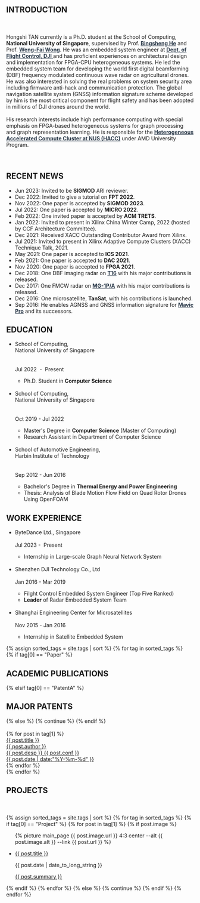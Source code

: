 

<h2 class="tags-item-label">INTRODUCTION</h2>

<br>
<br>
Hongshi TAN currently is a Ph.D. student at the School of Computing, <b>National University of Singapore</b>, supervised by 
Prof. <a href="https://www.comp.nus.edu.sg/~hebs/" style="color:#283747;"><b>Bingsheng He</b></a>
and 
Prof. <a href="https://www.comp.nus.edu.sg/~wongwf/" style="color:#283747;"><b>Weng-Fai Wong</b></a>. 
He was an embedded system engineer at <a href="https://www.dji.com/" style="color:#283747;"> <b>Dept. of Flight Control, DJI</b> </a> and has proficient experiences on architectural design and implementation for FPGA-CPU heterogeneous systems. He led the embedded system team for developing the world first digital beamforming (DBF) frequency modulated continuous wave radar on agricultural drones. He was also interested in solving the real problems on system security area including firmware anti-hack and communication protection. The global navigation satellite system (GNSS) information signature scheme developed by him is the most critical component for flight safety and has been adopted in millions of DJI drones around the world.
<br>
<br>
His research interests include high performance computing with special emphasis on FPGA-based heterogeneous systems for graph processing and graph representation learning.
He is responsible for the <a href="https://www.amd-haccs.io/nus.html" style="color:#283747;"><b>Heterogeneous Accelerated Compute Cluster at NUS (HACC)</b></a> under AMD University Program.
<br>
<br>

<link rel="stylesheet" href="https://fonts.googleapis.com/css2?family=Material+Icons">
<link rel="stylesheet" href="https://cdnjs.cloudflare.com/ajax/libs/font-awesome/4.7.0/css/font-awesome.min.css">

<div style="display: flex; justify-content: flex-end">
<a href="mailto: hongshi@u.nus.edu"><i class="fa fa-envelope-o" aria-hidden="true" style="font-size:36px"></i></a>
&thinsp; &thinsp; &thinsp;
<a href="tel:+6581195613"><i class="fa fa-mobile" aria-hidden="true" style="font-size:36px"></i></a>
&thinsp; &thinsp; &thinsp;
<a href="https://github.com/HongshiTan"><i class="fa fa-github" aria-hidden="true" style="font-size:36px"></i></a>
&thinsp; &thinsp; &thinsp;
<a href="https://blog.csdn.net/u011070641/"><i class="fa fa-rss" aria-hidden="true" style="font-size:36px"></i></a>
&thinsp; &thinsp; &thinsp;
<a href="https://www.flickr.com/people/190286502@N04/"><i class="fa fa-camera-retro" aria-hidden="true" style="font-size:36px"></i></a>
&thinsp; &thinsp; &thinsp;



</div>

<!--https://fontawesome.com/v4.7/icons/ --->
<!--https://fonts.google.com/icons --->

<!--
<div class="row">
  <div class="column" >
    <span class="tags-clouds"><b>&thinsp;<a>Email: &thinsp;</a></b>&nbsp;</span> <a href="mailto: hongshi@u.nus.edu">hongshi(at)u.nus.edu</a> 
  </div>
  <div class="column">
    <span class="tags-clouds"><b>&thinsp;<a>Github:</a></b>&nbsp;</span> <a href="https://github.com/HongshiTan">github.com/hongshitan</a>
  </div>
  <div class="column">
    <span class="tags-clouds"><b>&thinsp;<a>Blog: &thinsp;&thinsp;&thinsp;</a></b> &nbsp;</span> <a href="https://lemuel.blog.csdn.net/">lemuel at csdn</a> 
  </div>
</div>
--->



<h2 class="tags-item-label">RECENT NEWS</h2>

<ul>
  <li>Jun 2023: Invited to be <b>SIGMOD</b> ARI reviewer.</li>
  <li>Dec 2022: Invited to give a tutorial on <b>FPT 2022</b>.</li>
  <li>Nov 2022: One paper is accepted by <b>SIGMOD 2023</b>.</li>
  <li>Jul 2022: One paper is accepted by <b>MICRO 2022</b>.</li>
  <li>Feb 2022: One invited paper is accepted by <b>ACM TRETS</b>.</li>
  <li>Jan 2022: Invited to present in Xilinx China Winter Camp, 2022 (hosted by CCF Architecture Committee).</li>
  <li>Dec 2021: Received XACC Outstanding Contributor Award from Xilinx.</li>
  <li>Jul 2021: Invited to present in Xilinx Adaptive Compute Clusters (XACC) Technique Talk, 2021.</li>
  <li>May 2021: One paper is accepted to <b>ICS 2021</b>.</li>
  <li>Feb 2021: One paper is accepted to <b>DAC 2021</b>.</li>
  <li>Nov 2020: One paper is accepted to <b>FPGA 2021</b>.</li>
  <li>Dec 2018: One DBF imaging radar on <a href="https://www.dji.com/en/t16" style="color:#283747;"><b>T16</b></a> with his major contributions is released. </li>
  <li>Dec 2017: One FMCW radar on <a href="https://www.dji.com/en/mg-1p" style="color:#283747;"><b>MG-1P/A</b></a> with his major contributions is released. </li>
  <li>Dec 2016: One microsatellite, <b>TanSat</b>, with his contributions is launched.</li>
  <li>Sep 2016: He enables AGNSS and GNSS information signature for <a href="https://www.dji.com/sg/mavic" style="color:#283747;"><b>Mavic Pro</b></a> and its successors. </li>
</ul>  

<h2 class="tags-item-label">EDUCATION</h2>


<ul>
   <a class="tags-post">
  <div>
    <span class="tags-post-mtitle">
      <li>
        School of Computing, <br class="mobile-break">National University of Singapore
      </li>
    </span>
    <div class="tags-post-line"></div>
  </div>
    <span class="tags-post-meta">
      <br class="mobile-break">
      <br class="mobile-break">
      Jul 2022&nbsp - &nbspPresent
    </span>
  </a>
  <ul>
    <li>Ph.D. Student in <b>Computer Science</b></li>
  </ul> 
  <br>
  <a class="tags-post">
  <div>
    <span class="tags-post-mtitle">
      <li>
        School of Computing, <br class="mobile-break">National University of Singapore
      </li>
    </span>
    <div class="tags-post-line"></div>
  </div>
    <span class="tags-post-meta">
      <br class="mobile-break">
      <br class="mobile-break">
      Oct 2019 - Jul 2022
    </span>
  </a>
  <ul>
    <li>Master's Degree in <b>Computer Science</b> (Master of Computing) </li>
    <li>Research Assistant in Department of Computer Science</li>
  </ul> 
  <br>
  <a class="tags-post">
  <div>
    <span class="tags-post-mtitle">
      <li>
        School of Automotive Engineering, <br class="mobile-break">Harbin Institute of Technology
      </li>
    </span>
    <div class="tags-post-line"></div>
  </div>
    <span class="tags-post-meta">
      <br class="mobile-break">
      <br class="mobile-break">
      Sep 2012 - Jun 2016
    </span>
  </a>
  <ul>
    <li>Bachelor's Degree in <b>Thermal Energy and Power Engineering</b></li>
    <li>Thesis: Analysis of Blade Motion Flow Field on Quad Rotor Drones Using OpenFOAM</li>
  </ul> 
</ul>  



<h2 class="tags-item-label">WORK EXPERIENCE</h2>

<ul>
<!--
  <a class="tags-post">
  <div>
    <span class="tags-post-title">
      <li>
        Ningbo Xitang Information Technologies Co., Ltd
      </li>
    </span>
    <div class="tags-post-line"></div>
  </div>
    <span class="tags-post-meta">
      Mar 2019 - Oct 2019
    </span>
  </a>
  <ul>
    <li>Perception Algorithm Engineer</li>
  </ul>
  <br>
--->
  <a class="tags-post">
  <div>
    <span class="tags-post-mtitle">
      <li>
        ByteDance Ltd., Singapore
      </li>
    </span>
    <div class="tags-post-line"></div>
  </div>
    <span class="tags-post-meta">
      <br class="mobile-break">
      Jul 2023 -  &nbspPresent
    </span>
  </a>
  <ul>
    <li>Internship in Large-scale Graph Neural Network System</li>
  </ul>
  <br>
  <a class="tags-post">
  <div>
    <span class="tags-post-mtitle">
      <li>
        Shenzhen DJI Technology Co., Ltd
      </li>
    </span>
    <div class="tags-post-line"></div>
  </div>
    <span class="tags-post-meta">
      <br class="mobile-break">
      Jan 2016 - Mar 2019
    </span>
  </a>
  <ul>
    <li>Filght Control Embedded System Engineer (Top Five Ranked)</li>
    <li><b>Leader</b> of Radar Embedded System Team</li>
  </ul>
  <br>
  <a class="tags-post">
  <div>
    <span class="tags-post-mtitle">
      <li>
        Shanghai Engineering Center for Microsatellites
      </li>
    </span>
    <div class="tags-post-line"></div>
  </div>
    <span class="tags-post-meta">
      <br class="mobile-break">
      Nov 2015 - Jan 2016
    </span>
  </a>
  <ul>
    <li>Internship in Satellite Embedded System</li>
  </ul>
</ul>  




<div class="tags">
  <!---
  <div class="tags-clouds">
    {% for tag in site.tags %}
      {% if tag[0] == "Paper" %} 
        <a href="#{{ tag[0] }}">Conference Papers</a>
      {% elsif tag[0] == "Patent" %}
        <a href="#{{ tag[0] }}">Major Patents</a>
      {% else %}
        <a href="#{{ tag[0] }}">{{ tag[0] }}</a>
      {% endif %}
    {% endfor %}
  </div>
  --->
  {% assign sorted_tags = site.tags | sort %}
  {% for tag in sorted_tags %}
  <div class="tags-item" id="{{ tag[0] }}">
    <!---
    <svg
      class="tags-item-icon"
      xmlns="http://www.w3.org/2000/svg"
      width="20"
      height="20"
      viewBox="0 0 24 24"
      fill="none"
      stroke="currentColor"
      stroke-width="2"
      stroke-linecap="round"
      stroke-linejoin="round"
      class="feather feather-tag"
    >
      <path
        d="M20.59 13.41l-7.17 7.17a2 2 0 0 1-2.83 0L2 12V2h10l8.59 8.59a2 2 0 0 1 0 2.82z"
      ></path>
      <line x1="7" y1="7" x2="7.01" y2="7"></line>
    </svg>
    --->
    {% if tag[0] == "Paper" %} 
      <h2 class="tags-item-label">ACADEMIC PUBLICATIONS</h2>
    {% elsif tag[0] == "PatentA" %}
      <h2 class="tags-item-label">MAJOR PATENTS</h2>
    {% else %}
      {% continue %}  
    {% endif %}
    <br>
    <br>
    {% for post in tag[1] %} 
    <a class="tags-post" href="{{ post.url | prepend: site.baseurl }}">
      <div>
        <span class="tags-post-title">{{ post.title }}</span>
        <div class="tags-post-line"></div>
      </div>
    </a>
    <a class="tags-post" href="{{ post.url | prepend: site.baseurl }}">
      <div>
        <span class="tags-post-title">{{ post.author }}</span>
        <div class="tags-post-line"></div>
      </div>
    </a>
    <a class="tags-post" href="{{ post.url | prepend: site.baseurl }}">
      <div>
        <span class="tags-post-title">{{ post.desp }}</span>
        <span class="tags-post-title">{{ post.conf }}</span>
        <div class="tags-post-line"></div>
      </div>
      <span class="tags-post-meta">
        <time datetime="{{ post.date }}">
          {{ post.date | date:"%Y-%m-%d" }}
        </time>
      </span>
    </a>
    <br>
    {% endfor %}
  </div>
  {% endfor %}
</div>


<div class="tags">
<h2 class="tags-item-label">PROJECTS</h2>
<br>
<br>
{% assign sorted_tags = site.tags | sort %}
{% for tag in sorted_tags %}
  {% if tag[0] == "Project" %} 
    {% for post in tag[1] %}
      {% if post.image %}
        <ul class="project-image-showcase">
          {% picture 
            main_page 
            {{ post.image.url }} 
            4:3
            center 
            --alt {{ post.image.alt }} 
            --link {{ post.url }}
          %}
        </ul>
        <ul class="project-showcase">
          <li>
            <div class="name">
              <a href="{{ post.url }}">{{ post.title }}</a>
              <p class="tags-post-meta">{{ post.date | date_to_long_string }}</p>
              </div>
              <div class="description">
                <a class="tags-post" href="{{ post.url | prepend: site.baseurl }}">
                  <div>
                    {{ post.summary }}
                    <div class="tags-post-line"></div>
                  </div>
                </a>
            </div>
          </li>
        </ul>
      {% endif %}
    {% endfor %}
  {% else %}
    {% continue %}  
  {% endif %}
{% endfor %}
</div>